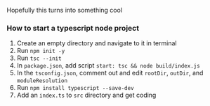 Hopefully this turns into something cool

### How to start a typescript node project
1. Create an empty directory and navigate to it in terminal
2. Run `npm init -y`
3. Run `tsc --init`
4. In `package.json`, add script `start: tsc && node build/index.js`
4. In the `tsconfig.json`, comment out and edit `rootDir`, `outDir`, and `moduleResolution`
4. Run `npm install typescript --save-dev`
5. Add an `index.ts` to `src` directory and get coding